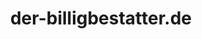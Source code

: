 ---
title: "der-billigbestatter.de"
url: /berlin/der-billigbestatter-de-britzer-damm/
shop: Bestattungen
---